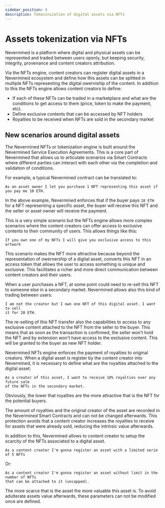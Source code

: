 ```yaml
---
sidebar_position: 4
description: Tokeninization of digital assets via NFTs
---
```


# Assets tokenization via NFTs

Nevermined is a platform where digital and physical assets can be represented 
and traded between users openly, but keeping security, integrity, provenance 
and content creators attribution.

Via the NFTs engine, content creators can register digital assets in a 
Nevermined ecosystem and define how this assets can be splitted in multiple
NFTs representing the digital owerniship of the content. In addition to this
the NFTs engine allows content creators to define:

* If each of these NFTs can be traded in a marketplace and what are the conditions
  to get access to them (price, token to make the payment, etc).
* Define exclusive contents that can be accessed by NFT holders
* Royalties to be received when NFTs are sold in the secondary market


## New scenarios around digital assets

The Nevermined NFTs or tokenization engine is built around the Nevermined 
Service Execution Agreements. This is a core part of Nevermined that allows 
us to articulate scenarios via Smart Contracts where different parties can 
interact with each other via the completion and validation of conditions.

For example, a typical Nevermined contract can be translated to: 

```text
As an asset owner I let you purchase 1 NFT representing this asset if 
you pay me 10 ETH.
```

In the above example, Nevermined enforces that if the buyer pays `10 ETH` 
for a NFT representing a specific asset, the buyer will receive this NFT and
the seller or asset owner will receive the payment.

This is a very simple scenario but the NFTs engine allows more complex scenarios
where the content creators can offer access to exclusive contents to their 
community of users. This allows things like this:

```text
If you own one of my NFTs I will give you exclusive access to this artwork
```

This scenario makes the NFT more attractive because beyond the representation
of owernership of a digital asset, converts this NFT in an access token
that allows the user to access something is unique and exclusive. This 
facilitates a richer and more direct communication between content creators 
and their users.  

When a user purchases a NFT, at some point could need to re-sell this NFT
to someone else in a secondary market. Nevermined allows also this kind of
trading between users:

```text
I am not the creator but I own one NFT of this digital asset. I want to sell
it for 20 ETH.
```

The re-selling of this NFT transfer also the capabilities to access to any 
exclusive content attached to the NFT from the seller to the buyer. This
means that as soon as the transaction is confirmed, the seller won't hold the 
NFT and by extension won't have access to the exclusive content. This will
be granted to the buyer as new NFT holder.

Nevermined NFTs engine enforces the payment of royalties to original creators.
When a digital asset is register by the content creator into Nevermined, it is 
necessary to define what are the royalties attached to the digital asset:

```
As a creator of this asset, I want to receive 10% royalties over any future sale
of the NFTs in the secondary market.
```

Obviously, the lower that royalties are the more attractive that is the NFT for 
the potential buyers.

The amount of royalties and the original creator of the asset are recorded in 
the Nevermined Smart Contracts and can not be changed afterwards. This protection
avoids that a content creator increases the royalties to receive for assets that
were already sold, reducing the intrinsic value afterwards.

In addition to this, Nevermined allows to content creator to setup the scarcity 
of the NFTs associated to a digital asset. 

```
As a content creator I'm gonna register an asset with a limited serie of 5 NFTs
```

Or:
```
As a content creator I'm gonna register an asset without limit in the number of NFTs
that can be attached to it (uncapped).
```

The more scarce that is the asset the more valuable this asset is. To avoid adulterate
assets value afterwards, these parameters can not be modified once are defined.

